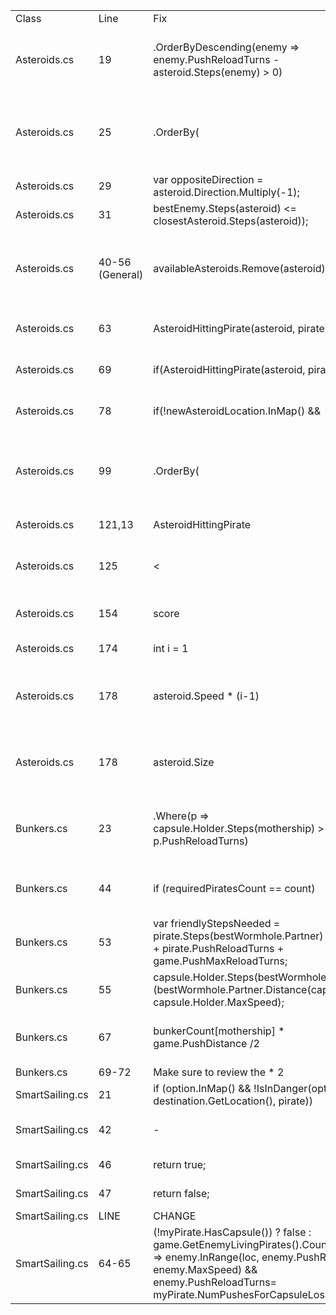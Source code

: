 <table>
    <tr>
        <td>Class</td>
        <td>Line</td>
        <td>Fix</td>
        <td>Instead Of</td>
        <td>Reason</td>
    </tr>
    <tr>
        <td>Asteroids.cs</td>
        <td>19</td>
        <td>.OrderByDescending(enemy => enemy.PushReloadTurns - asteroid.Steps(enemy) > 0)</td>
        <td>enemy => enemy.PushReloadTurns > 0</td>
        <td>it is better to order by enemies who the asteroid can hit when they don't have a push</td>
    </tr>
    <tr>
        <td>Asteroids.cs</td>
        <td>25</td>
        <td>.OrderBy(</td>
        <td>.OrderByDescending(</td>
        <td>instead of orderbyDescending because it is better to hit the closest capsule that we can hit</td>
    </tr>
    <tr>
        <td>Asteroids.cs</td>
        <td>29</td>
        <td>var oppositeDirection = asteroid.Direction.Multiply(-1);</td>
        <td>var oppositeDirection = new Location(asteroid.Location.Row * (-1), asteroid.Location.Col * (-1));</td>
        <td>Better calculation using API</td>
    </tr>
    <tr>
        <td>Asteroids.cs</td>
        <td>31</td>
        <td>bestEnemy.Steps(asteroid) <= closestAsteroid.Steps(asteroid));</td>
        <td>bestEnemy.Distance(pirate) <= closestAsteroid.Distance(pirate)</td>
        <td> put asteroid instead of pirate</td>
    </tr>
    <tr>
        <td>Asteroids.cs</td>
        <td>40-56 (General)</td>
        <td>availableAsteroids.Remove(asteroid);</td>
        <td> ----- </td>
        <td>we have to remove the asteroid from the available asteroids to make sure we don't push it more than once</td>
    </tr>
    <tr>
        <td>Asteroids.cs</td>
        <td>63</td>
        <td>AsteroidHittingPirate(asteroid, pirate)</td>
        <td> ----- </td>
        <td>we don't want to push it to the border if it is not hitting us</td>
    </tr>
    <tr>
        <td>Asteroids.cs</td>
        <td>69</td>
        <td>if(AsteroidHittingPirate(asteroid, pirate))</td>
        <td> ----- </td>
        <td>we don't want to push it randomly if it is not hitting us</td>
    </tr>
    <tr>
        <td>Asteroids.cs</td>
        <td>78</td>
        <td>if(!newAsteroidLocation.InMap() &&</td>
        <td>.Where(p => !newAsteroidLocation.InMap() ? false</td>
        <td>removed in map from inside the where</td>
    </tr>
    <tr>
        <td>Asteroids.cs</td>
        <td>99</td>
        <td>.OrderBy(</td>
        <td>.OrderByDescending(</td>
        <td> changed orderby to normal because we should target the closest capsule to the mothership that we can hit</td>
    </tr>
    <tr>
        <td>Asteroids.cs</td>
        <td>121,13</td>
        <td>AsteroidHittingPirate</td>
        <td>AsteroidHeadingTowardsPirate</td>
        <td>Changed name to make it clearer</td>
    </tr>
    <tr>
        <td>Asteroids.cs</td>
        <td>125</td>
        <td><</td>
        <td><=</td>
        <td> changed <= to < because we want them to hit each other</td>
    </tr>
    <tr>
        <td>Asteroids.cs</td>
        <td>154</td>
        <td>score</td>
        <td> bestScore = asteroid.Steps(bestCapsuleForAsteroid) + ...</td>
        <td>changed the value to score since it already exists</td>
    </tr>
    <tr>
        <td>Asteroids.cs</td>
        <td>174</td>
        <td>int i = 1 </td>
        <td>int i = 0</td>
        <td>changed starting steps to 1</td>
    </tr>
    <tr>
        <td>Asteroids.cs</td>
        <td>178</td>
        <td>asteroid.Speed * (i-1)</td>
        <td>asteroid.Speed * i</td>
        <td>because the first turn the asteroid does not move it only gains the push distance</td>
    </tr>
    <tr>
        <td>Asteroids.cs</td>
        <td>178</td>
        <td>asteroid.Size</td>
        <td> (int) (asteroid.Size * 0.8)</td>
        <td> the problem of the asteroid not killing the pirate was caused by another reason</td>
    </tr>
    <tr>
        <td>Bunkers.cs</td>
        <td>23</td>
        <td>.Where(p => capsule.Holder.Steps(mothership) > p.PushReloadTurns)</td>
        <td>.Where(p => p.Steps(mothership) > p.PushReloadTurns)</td>
        <td>add the wait turns until we get to the enemy pirates instead of the p.Steps(mothership)</td>
    </tr>
    <tr>
        <td>Bunkers.cs</td>
        <td>44</td>
        <td>if (requiredPiratesCount == count)</td>
        <td>---</td>
        <td>Deleted the if because we want to sort them in any case</td>
    </tr>
    <tr>
        <td>Bunkers.cs</td>
        <td>53</td>
        <td> var friendlyStepsNeeded = pirate.Steps(bestWormhole.Partner) * 2 + 1 + pirate.PushReloadTurns + game.PushMaxReloadTurns;</td>
        <td>System.Math.Max(pirate.Steps(bestWormhole.Partner.Location.Towards(pirate, pirate.PushRange)), pirate.PushReloadTurns) +
                                System.Math.Max(pirate.Steps(bestWormhole.Partner.Location.Towards(pirate, pirate.PushRange)), game.PushMaxReloadTurns);</td>
        <td>the previous calculation was faulty</td>
    </tr>
    <tr>
        <td>Bunkers.cs</td>
        <td>55</td>
        <td>capsule.Holder.Steps(bestWormhole) + (bestWormhole.Partner.Distance(capsule) / capsule.Holder.MaxSpeed);</td>
        <td>var enemyStepsNeeded = capsule.Holder.Steps(mothership);</td>
        <td>the previous calculation was faulty</td>
    </tr>
    <tr>
        <td>Bunkers.cs</td>
        <td>67</td>
        <td>bunkerCount[mothership] * game.PushDistance /2</td>
        <td>bunkerCount[mothership].Power(2) * game.PushRange</td>
        <td>a better calculation to take into consideration the heavy pirates' push</td>
    </tr>
    <tr>
        <td>Bunkers.cs</td>
        <td>69-72</td>
        <td>Make sure to review the * 2</td>
        <td></td>
        <td></td>
    </tr>
    <tr>
        <td>SmartSailing.cs</td>
        <td>21</td>
        <td>if (option.InMap() && !IsInDanger(option, destination.GetLocation(), pirate))</td>
        <td>if (!IsInDanger(option, destination.GetLocation(), pirate) && option.InMap())</td>
        <td>Provides more run time for the bot</td>
    <tr>
    <tr>
        <td>SmartSailing.cs</td>
        <td>42</td>
        <td>-</td>
        <td>bool hitting = false;</td>
        <td>Removed to improve timing. Look changes below</td>
    </tr>
    <tr>
        <td>SmartSailing.cs</td>
        <td>46</td>
        <td>return true;</td>
        <td>hitting = true;</td>
        <td>Improving timing of operation.</td>
    </tr>
    <tr>
        <td>SmartSailing.cs</td>
        <td>47</td>
        <td>return false;</td>
        <td>return hitting;</td>
        <td>Improving timing of operation.</td>
    </tr>
    <tr>
        <td>SmartSailing.cs</td>
        <td>LINE</td>
        <td>CHANGE</td>
        <td>INSTEAD</td>
        <td>REASON</td>
    </tr>
    <tr>
        <td>SmartSailing.cs</td>
        <td>64-65</td>
        <td>(!myPirate.HasCapsule()) ? false : game.GetEnemyLivingPirates().Count(enemy => enemy.InRange(loc, enemy.PushRange + enemy.MaxSpeed) &&
                enemy.PushReloadTurns<enemy.Steps(loc))>= myPirate.NumPushesForCapsuleLoss;</td>
        <td>return game.GetEnemyLivingPirates().Count(enemy => enemy.InRange(loc, enemy.PushRange + enemy.MaxSpeed) &&
                enemy.PushReloadTurns<enemy.Steps(loc))>= myPirate.NumPushesForCapsuleLoss;</td>
        <td>Added to check if the pirate has capsule to show if in enemy danger</td>
    </tr>
</table>